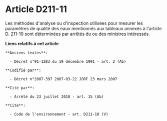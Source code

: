 # Article D211-11

Les méthodes d'analyse ou d'inspection utilisées pour mesurer les paramètres de qualité des eaux mentionnés aux tableaux
annexés à l'article D. 211-10 sont déterminées par arrêtés du ou des ministres intéressés.

**Liens relatifs à cet article**

	**Anciens textes**:

	  - Décret n°91-1283 du 19 décembre 1991 - art. 2 (Ab)

	**Codifié par**:

	  - Décret n°2007-397 2007-03-22 JORF 23 mars 2007

	**Cité par**:

	  - Arrêté du 23 juillet 2010 - art. 15 (Ab)

	**Cite**:

	  - Code de l'environnement - art. D211-10 (V)
